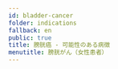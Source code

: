 ```yaml
---
id: bladder-cancer
folder: indications
fallback: en
public: true
title: 膀胱癌 - 可能性のある病徴
menutitle: 膀胱がん（女性患者）
---
```

